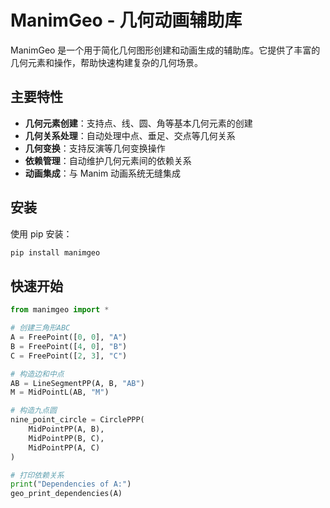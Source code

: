 # ManimGeo - 几何动画辅助库

ManimGeo 是一个用于简化几何图形创建和动画生成的辅助库。它提供了丰富的几何元素和操作，帮助快速构建复杂的几何场景。

## 主要特性

- **几何元素创建**：支持点、线、圆、角等基本几何元素的创建
- **几何关系处理**：自动处理中点、垂足、交点等几何关系
- **几何变换**：支持反演等几何变换操作
- **依赖管理**：自动维护几何元素间的依赖关系
- **动画集成**：与 Manim 动画系统无缝集成

## 安装

使用 pip 安装：

```bash
pip install manimgeo
```

## 快速开始

```python
from manimgeo import *

# 创建三角形ABC
A = FreePoint([0, 0], "A")
B = FreePoint([4, 0], "B") 
C = FreePoint([2, 3], "C")

# 构造边和中点
AB = LineSegmentPP(A, B, "AB")
M = MidPointL(AB, "M")

# 构造九点圆
nine_point_circle = CirclePPP(
    MidPointPP(A, B),
    MidPointPP(B, C),
    MidPointPP(A, C)
)

# 打印依赖关系
print("Dependencies of A:")
geo_print_dependencies(A)
```
